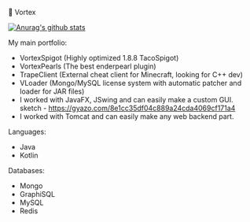 🌃 Vortex

[![Anurag's github stats](https://github-readme-stats.vercel.app/api?username=xVorttex)](https://github.com/anuraghazra/github-readme-stats)

My main portfolio:
- VortexSpigot (Highly optimized 1.8.8 TacoSpigot)
- VortexPearls (The best enderpearl plugin)
- TrapeClient (External cheat client for Minecraft, looking for C++ dev)
- VLoader (Mongo/MySQL license system with automatic patcher and loader for JAR files)
- I worked with JavaFX, JSwing and can easily make a custom GUI.
sketch - https://gyazo.com/8e1cc35df04c889a24cda4069cf171a4
- I worked with Tomcat and can easily make any web backend part.

Languages:
- Java
- Kotlin

Databases:
- Mongo
- GraphiSQL
- MySQL
- Redis

